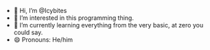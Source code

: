 - 👋 Hi, I’m @Icybites
- 👀 I’m interested in this programming thing.
- 🌱 I’m currently learning everything from the very basic, at zero you could say.
- 😄 Pronouns: He/him 

<!---
Icybites/Icybites is a ✨ special ✨ repository because its `README.md` (this file) appears on your GitHub profile.
You can click the Preview link to take a look at your changes.
--->
